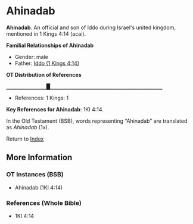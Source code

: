 # Ahinadab
**Ahinadab**. 
An official and son of Iddo during Israel's united kingdom, mentioned in 1 Kings 4:14 (acai). 




**Familial Relationships of Ahinadab**


* Gender: male
* Father: [Iddo (1 Kings 4:14)](Iddo.3.md)


**OT Distribution of References**

▁▁▁▁▁▁▁▁▁▁█▁▁▁▁▁▁▁▁▁▁▁▁▁▁▁▁▁▁▁▁▁▁▁▁▁▁▁▁
* References: 1 Kings: 1



**Key References for Ahinadab**: 
1KI 4:14. 


In the Old Testament (BSB), words representing “Ahinadab” are translated as 
*Ahinadab* (1x). 




Return to [Index](00-Index.md)

## More Information

### OT Instances (BSB)

* Ahinadab (1KI 4:14)



### References (Whole Bible)

* 1KI 4:14



